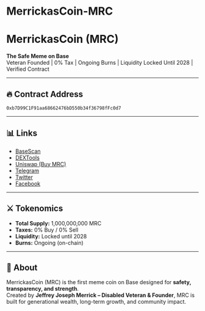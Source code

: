 # MerrickasCoin-MRC
# MerrickasCoin (MRC)  

**The Safe Meme on Base**  
Veteran Founded | 0% Tax | Ongoing Burns | Liquidity Locked Until 2028 | Verified Contract  

---

## 🔥 Contract Address  
`0xb7D99C1F91aa68662476bD550b34f36798fFc0d7`  

---

## 📊 Links  
- [BaseScan](https://basescan.org/token/0xb7D99C1F91aa68662476bD550b34f36798fFc0d7)  
- [DEXTools](https://www.dextools.io/app/en/base/pair-explorer/0x5dc66139d89ffa339bc888bb59c20f5c4308d140)  
- [Uniswap (Buy MRC)](https://app.uniswap.org/swap?outputCurrency=0xb7D99C1F91aa68662476bD550b34f36798fFc0d7&chain=base)  
- [Telegram](https://t.me/MerrickasCoin)  
- [Twitter](https://twitter.com/MerrickasCoin)  
- [Facebook](https://facebook.com/MerrickasCoin)  

---

## ⚔️ Tokenomics  
- **Total Supply:** 1,000,000,000 MRC  
- **Taxes:** 0% Buy / 0% Sell  
- **Liquidity:** Locked until 2028  
- **Burns:** Ongoing (on-chain)  

---

## 👑 About  
MerrickasCoin (MRC) is the first meme coin on Base designed for **safety, transparency, and strength**.  
Created by **Jeffrey Joseph Merrick – Disabled Veteran & Founder**, MRC is built for generational wealth, long-term growth, and community impact.  

